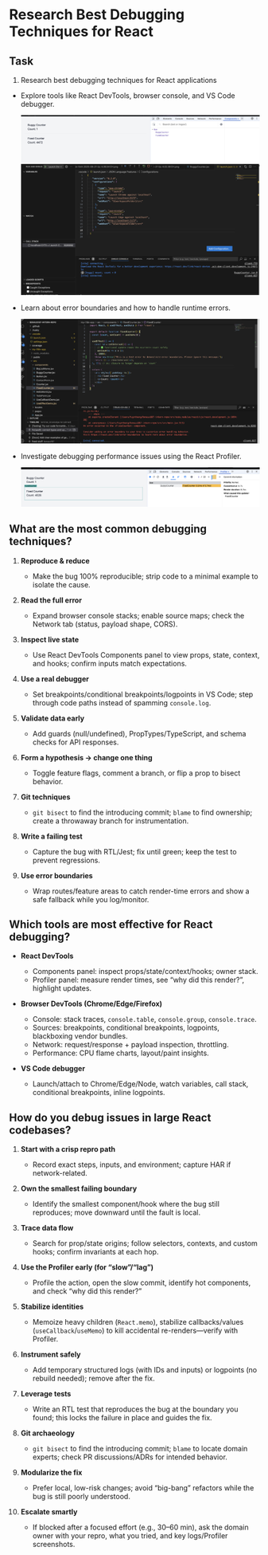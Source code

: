 # Research Best Debugging Techniques for React

## Task

1. Research best debugging techniques for React applications

- Explore tools like React DevTools, browser console, and VS Code debugger.

  ![React Tool](devtool_react.png)
  ![Vscode debugger](vscodebugger.png)

- Learn about error boundaries and how to handle runtime errors.

  ![Error boundaries](error_boundaries.png)

- Investigate debugging performance issues using the React Profiler.

  ![React tool](devtool_react2.png)

## What are the most common debugging techniques?

1. **Reproduce & reduce**
   - Make the bug 100% reproducible; strip code to a minimal example to isolate the cause.

2. **Read the full error**
   - Expand browser console stacks; enable source maps; check the Network tab (status, payload shape, CORS).

3. **Inspect live state**
   - Use React DevTools Components panel to view props, state, context, and hooks; confirm inputs match expectations.

4. **Use a real debugger**
   - Set breakpoints/conditional breakpoints/logpoints in VS Code; step through code paths instead of spamming `console.log`.

5. **Validate data early**
   - Add guards (null/undefined), PropTypes/TypeScript, and schema checks for API responses.

6. **Form a hypothesis → change one thing**
   - Toggle feature flags, comment a branch, or flip a prop to bisect behavior.

7. **Git techniques**
   - `git bisect` to find the introducing commit; `blame` to find ownership; create a throwaway branch for instrumentation.

8. **Write a failing test**
   - Capture the bug with RTL/Jest; fix until green; keep the test to prevent regressions.

9. **Use error boundaries**
   - Wrap routes/feature areas to catch render-time errors and show a safe fallback while you log/monitor.

## Which tools are most effective for React debugging?

- **React DevTools**
  - Components panel: inspect props/state/context/hooks; owner stack.
  - Profiler panel: measure render times, see “why did this render?”, highlight updates.

- **Browser DevTools (Chrome/Edge/Firefox)**
  - Console: stack traces, `console.table`, `console.group`, `console.trace`.
  - Sources: breakpoints, conditional breakpoints, logpoints, blackboxing vendor bundles.
  - Network: request/response + payload inspection, throttling.
  - Performance: CPU flame charts, layout/paint insights.

- **VS Code debugger**
  - Launch/attach to Chrome/Edge/Node, watch variables, call stack, conditional breakpoints, inline logpoints.

## How do you debug issues in large React codebases?

1. **Start with a crisp repro path**
   - Record exact steps, inputs, and environment; capture HAR if network-related.

2. **Own the smallest failing boundary**
   - Identify the smallest component/hook where the bug still reproduces; move downward until the fault is local.

3. **Trace data flow**
   - Search for prop/state origins; follow selectors, contexts, and custom hooks; confirm invariants at each hop.

4. **Use the Profiler early (for “slow”/“lag”)**
   - Profile the action, open the slow commit, identify hot components, and check “why did this render?”

5. **Stabilize identities**
   - Memoize heavy children (`React.memo`), stabilize callbacks/values (`useCallback`/`useMemo`) to kill accidental re-renders—verify with Profiler.

6. **Instrument safely**
   - Add temporary structured logs (with IDs and inputs) or logpoints (no rebuild needed); remove after the fix.

7. **Leverage tests**
   - Write an RTL test that reproduces the bug at the boundary you found; this locks the failure in place and guides the fix.

8. **Git archaeology**
   - `git bisect` to find the introducing commit; `blame` to locate domain experts; check PR discussions/ADRs for intended behavior.

9. **Modularize the fix**
   - Prefer local, low-risk changes; avoid “big-bang” refactors while the bug is still poorly understood.

10. **Escalate smartly**
    - If blocked after a focused effort (e.g., 30–60 min), ask the domain owner with your repro, what you tried, and key logs/Profiler screenshots.
